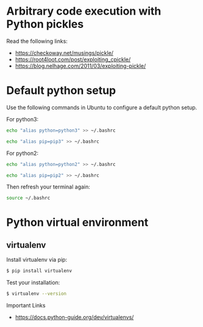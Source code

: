 
# Arbitrary code execution with Python pickles

Read the following links:
- https://checkoway.net/musings/pickle/
- https://root4loot.com/post/exploiting_cpickle/
- https://blog.nelhage.com/2011/03/exploiting-pickle/


# Default python setup

Use the following commands in Ubuntu to configure a default python setup.

For python3:

```bash
echo "alias python=python3" >> ~/.bashrc
```
```bash
echo "alias pip=pip3" >> ~/.bashrc
```

For python2:

```bash
echo "alias python=python2" >> ~/.bashrc
```
```bash
echo "alias pip=pip2" >> ~/.bashrc
```



Then refresh your terminal again:
```bash
source ~/.bashrc
```

# Python virtual environment



## virtualenv
Install virtualenv via pip:

```bash
$ pip install virtualenv
```
Test your installation:
```bash
$ virtualenv --version
```

Important Links
- https://docs.python-guide.org/dev/virtualenvs/
